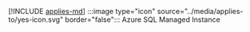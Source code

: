 [!INCLUDE [applies-md](applies-md.md)] :::image type="icon" source="../media/applies-to/yes-icon.svg" border="false"::: Azure SQL Managed Instance

